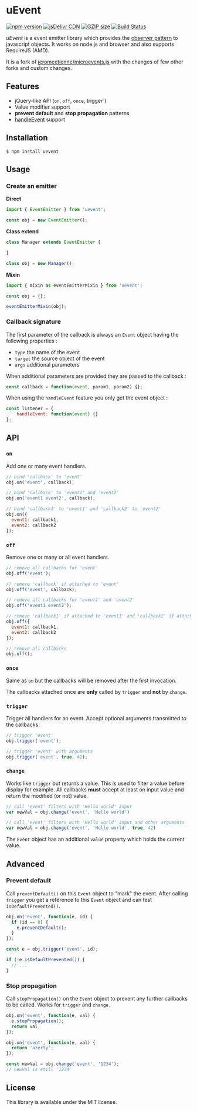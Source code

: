 # uEvent

[![npm version](https://img.shields.io/npm/v/uevent.svg?style=flat-square)](https://www.npmjs.com/package/uevent)
[![jsDelivr CDN](https://data.jsdelivr.com/v1/package/npm/uevent/badge)](https://www.jsdelivr.com/package/npm/uevent)
[![GZIP size](https://flat.badgen.net/bundlephobia/minzip/uevent)](https://bundlephobia.com/result?p=uevent)
[![Build Status](https://github.com/mistic100/uEvent/workflows/CI/badge.svg)](https://github.com/mistic100/uEvent/actions)

_uEvent_ is a event emitter library which provides the [observer pattern](http://en.wikipedia.org/wiki/Observer_pattern) to javascript objects.
It works on node.js and browser and also supports RequireJS (AMD).

It is a fork of [jeromeetienne/microevents.js](https://github.com/jeromeetienne/microevent.js) with the changes of few other forks and custom changes.


## Features

* jQuery-like API (`on`, `off`, `once`, trigger`)
* Value modifier support
* **prevent default** and **stop propagation** patterns
* [handleEvent](https://developer.mozilla.org/en/docs/Web/API/EventListener#handleEvent()) support


## Installation

```
$ npm install uevent
```


## Usage

### Create an emitter

**Direct**

```js
import { EventEmitter } from 'uevent';

const obj = new EventEmitter();
```

**Class extend**

```js
class Manager extends EventEmitter {

}

class obj = new Manager();
```

**Mixin**

```js
import { mixin as eventEmitterMixin } from 'uevent';

const obj = {};

eventEmitterMixin(obj);
```

### Callback signature

The first parameter of the callback is always an `Event` object having the following properties :

- `type` the name of the event
- `target` the source object of the event
- `args` additional parameters

When additional parameters are provided they are passed to the callback :

```js
const callback = function(event, param1, param2) {};
```

When using the `handleEvent` feature you only get the event object :

```js
const listener = {
    handleEvent: function(event) {}
};
```


## API

### `on`

Add one or many event handlers.

```js
// bind 'callback' to 'event'
obj.on('event', callback);

// bind 'callback' to 'event1' and 'event2'
obj.on('event1 event2', callback);

// bind 'callback1' to 'event1' and 'callback2' to 'event2'
obj.on({
  event1: callback1,
  event2: callback2
});
```

### `off`

Remove one or many or all event handlers.

```js
// remove all callbacks for 'event'
obj.off('event');

// remove 'callback' if attached to 'event'
obj.off('event', callback);

// remove all callbacks for 'event1' and 'event2'
obj.off('event1 event2');

// remove 'callback1' if attached to 'event1' and 'callback2' if attached to 'event2'
obj.off({
  event1: callback1,
  event2: callback2
});

// remove all callbacks
obj.off();
```

### `once`

Same as `on` but the callbacks will be removed after the first invocation.

The callbacks attached once are **only** called by `trigger` and **not** by `change`.

### `trigger`

Trigger all handlers for an event. Accept optional arguments transmitted to the callbacks.

```js
// trigger 'event'
obj.trigger('event');

// trigger 'event' with arguments
obj.trigger('event', true, 42);
```

### `change`

Works like `trigger` but returns a value. This is used to filter a value before display for example. All callbacks **must** accept at least on input value and return the modified (or not) value.

```js
// call 'event' filters with 'Hello world' input
var newVal = obj.change('event', 'Hello world')

// call 'event' filters with 'Hello world' input and other arguments
var newVal = obj.change('event', 'Hello world', true, 42)
```

The `Event` object has an additional `value` property which holds the current value.


## Advanced

### Prevent default

Call `preventDefault()` on this `Event` object to "mark" the event. After calling `trigger` you get a reference to this `Event` object and can test `isDefaultPrevented()`.

```js
obj.on('event', function(e, id) {
  if (id == 0) {
    e.preventDefault();
  }
});

const e = obj.trigger('event', id);

if (!e.isDefaultPrevented()) {
  // ...
}
```

### Stop propagation

Call `stopPropagation()` on the `Event` object to prevent any further callbacks to be called. Works for `trigger` and `change`.

```js
obj.on('event', function(e, val) {
  e.stopPropagation();
  return val;
});

obj.on('event', function(e, val) {
  return 'azerty';
});

const newVal = obj.change('event', '1234');
// newVal is still '1234'
```


## License
This library is available under the MIT license.
